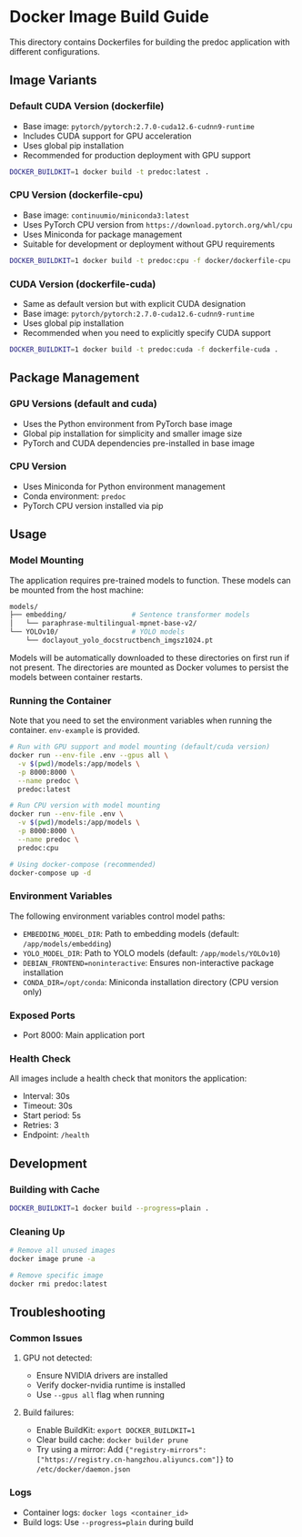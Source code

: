 # Docker Image Build Guide

This directory contains Dockerfiles for building the predoc application with different configurations.

## Image Variants

### Default CUDA Version (dockerfile)

- Base image: `pytorch/pytorch:2.7.0-cuda12.6-cudnn9-runtime`
- Includes CUDA support for GPU acceleration
- Uses global pip installation
- Recommended for production deployment with GPU support

```bash
DOCKER_BUILDKIT=1 docker build -t predoc:latest .
```

### CPU Version (dockerfile-cpu)

- Base image: `continuumio/miniconda3:latest`
- Uses PyTorch CPU version from `https://download.pytorch.org/whl/cpu`
- Uses Miniconda for package management
- Suitable for development or deployment without GPU requirements

```bash
DOCKER_BUILDKIT=1 docker build -t predoc:cpu -f docker/dockerfile-cpu .
```

### CUDA Version (dockerfile-cuda)

- Same as default version but with explicit CUDA designation
- Base image: `pytorch/pytorch:2.7.0-cuda12.6-cudnn9-runtime`
- Uses global pip installation
- Recommended when you need to explicitly specify CUDA support

```bash
DOCKER_BUILDKIT=1 docker build -t predoc:cuda -f dockerfile-cuda .
```

## Package Management

### GPU Versions (default and cuda)

- Uses the Python environment from PyTorch base image
- Global pip installation for simplicity and smaller image size
- PyTorch and CUDA dependencies pre-installed in base image

### CPU Version

- Uses Miniconda for Python environment management
- Conda environment: `predoc`
- PyTorch CPU version installed via pip

## Usage

### Model Mounting

The application requires pre-trained models to function. These models can be mounted from the host machine:

```bash
models/
├── embedding/                # Sentence transformer models
│   └── paraphrase-multilingual-mpnet-base-v2/
└── YOLOv10/                  # YOLO models
    └── doclayout_yolo_docstructbench_imgsz1024.pt
```

Models will be automatically downloaded to these directories on first run if not present. The directories are mounted as Docker volumes to persist the models between container restarts.

### Running the Container

Note that you need to set the environment variables when running the container. `env-example` is provided.

```bash
# Run with GPU support and model mounting (default/cuda version)
docker run --env-file .env --gpus all \
  -v $(pwd)/models:/app/models \
  -p 8000:8000 \
  --name predoc \
  predoc:latest

# Run CPU version with model mounting
docker run --env-file .env \
  -v $(pwd)/models:/app/models \
  -p 8000:8000 \
  --name predoc \
  predoc:cpu

# Using docker-compose (recommended)
docker-compose up -d
```

### Environment Variables

The following environment variables control model paths:

- `EMBEDDING_MODEL_DIR`: Path to embedding models (default: `/app/models/embedding`)
- `YOLO_MODEL_DIR`: Path to YOLO models (default: `/app/models/YOLOv10`)
- `DEBIAN_FRONTEND=noninteractive`: Ensures non-interactive package installation
- `CONDA_DIR=/opt/conda`: Miniconda installation directory (CPU version only)

### Exposed Ports

- Port 8000: Main application port

### Health Check

All images include a health check that monitors the application:
- Interval: 30s
- Timeout: 30s
- Start period: 5s
- Retries: 3
- Endpoint: `/health`

## Development

### Building with Cache

```bash
DOCKER_BUILDKIT=1 docker build --progress=plain .
```

### Cleaning Up

```bash
# Remove all unused images
docker image prune -a

# Remove specific image
docker rmi predoc:latest
```

## Troubleshooting

### Common Issues

1. GPU not detected:
   - Ensure NVIDIA drivers are installed
   - Verify docker-nvidia runtime is installed
   - Use `--gpus all` flag when running

2. Build failures:
   - Enable BuildKit: `export DOCKER_BUILDKIT=1`
   - Clear build cache: `docker builder prune`
   - Try using a mirror: Add `{"registry-mirrors": ["https://registry.cn-hangzhou.aliyuncs.com"]}` to `/etc/docker/daemon.json`

### Logs

- Container logs: `docker logs <container_id>`
- Build logs: Use `--progress=plain` during build
